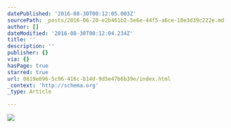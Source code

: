 ```yaml
---
datePublished: '2016-08-30T00:12:05.003Z'
sourcePath: _posts/2016-06-20-e2b461b2-5e6e-44f5-a6ce-18e3d39c222e.md
author: []
dateModified: '2016-08-30T00:12:04.234Z'
title: ''
description: ''
publisher: {}
via: {}
hasPage: true
starred: true
url: 0819e896-5c96-416c-b14d-9d5e47b6b39e/index.html
_context: 'http://schema.org'
_type: Article

---
```

![](https://the-grid-user-content.s3-us-west-2.amazonaws.com/62a24b63-0b8d-4d4c-bdba-e8d9bd98b96a.png)